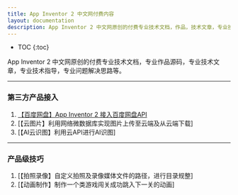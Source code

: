 ```yaml
---
title: App Inventor 2 中文网付费内容
layout: documentation
description: App Inventor 2 中文网原创的付费专业技术文档，作品，技术文章，专业技术指导，问题解决思路等。
---
```


* TOC
{:toc}

App Inventor 2 中文网原创的付费专业技术文档，专业作品源码，专业技术文章，专业技术指导，专业问题解决思路等。

***
### 第三方产品接入

1. [【百度网盘】App Inventor 2 接入百度网盘API](pan.html)
1. [【云图片】利用网络微数据库实现图片上传至云端及从云端下载]
1. [【AI云识图】利用云API进行AI识图]

***
### 产品级技巧

1. [【拍照录像】自定义拍照及录像媒体文件的路径，进行目录规整]
1. [【动画制作】制作一个类游戏闯关成功跳入下一关的动画]
